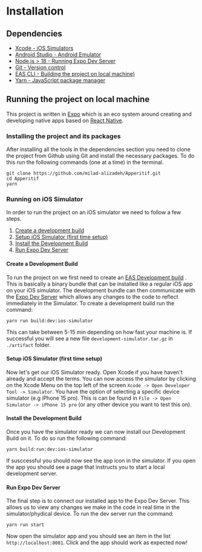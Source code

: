 # Installation

## Dependencies

- [Xcode - iOS Simulators](https://apps.apple.com/us/app/xcode/id497799835?mt=12)
- [Android Studio - Android Emulator](https://developer.android.com/studio)
- [Node.js > 18 - Running Expo Dev Server](https://formulae.brew.sh/formula/node)
- [Git - Version control](https://formulae.brew.sh/formula/git)
- [EAS CLI - Building the project on local machine)](https://docs.expo.dev/eas-update/getting-started/)
- [Yarn - JavaScript package manager](https://formulae.brew.sh/formula/yarn)

## Running the project on local machine

This project is written in [Expo](https://expo.dev/home) which is an eco system around creating and developing native apps based on [React Native](https://reactnative.dev/).

### Installing the project and its packages

After installing all the tools in the dependencies section you need to clone the project from Github using Git and install the necessary packages. To do this run the following commands (one at a time) in the terminal.

```
git clone https://github.com/milad-alizadeh/Apperitif.git
cd Apperitif
yarn
```

### Running on iOS Simulator

In order to run the project on an iOS simulator we need to follow a few steps.

1. [Create a development build](#create-a-development-build)
2. [Setup iOS Simulator (first time setup)](#setup-ios-simulator-first-time-setup)
3. [Install the Development Build](#install-the-development-build)
4. [Run Expo Dev Server](#run-expo-dev-server)

#### Create a Development Build

To run the project on we first need to create an [EAS Development build](https://docs.expo.dev/develop/development-builds/create-a-build/)
. This is basically a binary bundle that can be installed like a regular iOS app on your iOS simulator. The development bundle can then communicate with the [Expo Dev Server](https://docs.expo.dev/more/expo-cli/#develop) which allows any changes to the code to reflect immediately in the Simulator.
To create a development build run the command:

```
yarn run build:dev:ios-simulator
```

This can take between 5-15 min depending on how fast your machine is. If successful you will see a new file `development-simulator.tar.gz` in `./artifact` folder.

#### Setup iOS Simulator (first time setup)

Now let's get our iOS Simulator ready. Open Xcode if you have haven't already and accept the terms. You can now access the simulator by clicking on the Xcode Menu on the top left of the screen `Xcode -> Open Developer Tool -> Simulator`. You have the option of selecting a specific device simulator (e.g iPhone 15 pro). This is can be found in `File -> Open Simulator -> iPhone 15 pro` (or any other device you want to test this on).

#### Install the Development Build

Once you have the simulator ready we can now install our Development Build on it. To do so run the following command:

```
yarn build:run:dev:ios-simulator
```

If susccessful you should now see the app icon in the simulator. If you open the app you should see a page that instructs you to start a local development server.

#### Run Expo Dev Server

The final step is to connect our installed app to the Expo Dev Server. This allows us to view any changes we make in the code in real time in the simulator/phydical device. To run the dev server run the command:

```
yarn run start
```

Now open the simulator app and you should see an item in the list `http://localhost:8081`. Click and the app should work as expected now!
